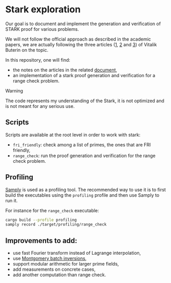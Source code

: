 # Stark exploration

Our goal is to document and implement the generation and verification of STARK proof for various problems.

We will not follow the official approach as described in the academic papers, we are actually following the three articles ([1](https://vitalik.eth.limo/general/2017/11/09/starks_part_1.html), [2](https://vitalik.eth.limo/general/2017/11/22/starks_part_2.html) and [3](https://vitalik.eth.limo/general/2018/07/21/starks_part_3.html)) of Vitalik Buterin on the topic.

In this repository, one will find:
- the notes on the articles in the related [document](./ARTICLES_NOTES.md),
- an implementation of a stark proof generation and verification for a range check problem.

> [!WARNING] 
> The code represents my understanding of the Stark, it is not optimized and is not meant for any serious use.

## Scripts

Scripts are available at the root level in order to work with stark:
- `fri_friendly`: check among a list of primes, the ones that are FRI friendly,
- `range_check`: run the proof generation and verification for the range check problem.


## Profiling

[Samply](https://github.com/mstange/samply) is used as a profiling tool. The recommended way to use it is to first build the executables using the `profiling` profile and then use Samply to run it.

For instance for the `range_check` executable:
```bash
cargo build --profile profiling
samply record ./target/profiling/range_check
```

## Improvements to add:
- use fast Fourier transform instead of Lagrange interpolation,
- use [Montgomery batch inversions](https://books.google.fr/books?id=kGu4lTznRdgC&pg=PA54&lpg=PA54&dq=montgomery+batch+inversion&source=bl&ots=tPJcPPOrCe&sig=Z3p_6YYwYloRU-f1K-nnv2D8lGw&hl=en&sa=X&redir_esc=y#v=onepage&q=montgomery%20batch%20inversion&f=false),
- support modular arithmetic for larger prime fields,
- add measurements on concrete cases,
- add another computation than range check.
